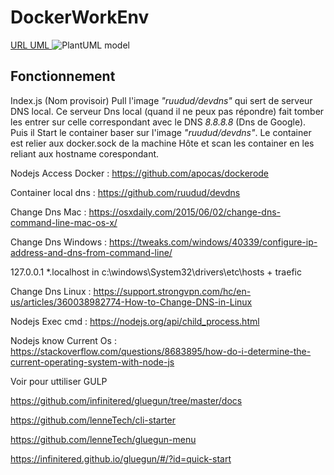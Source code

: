 # DockerWorkEnv
[URL UML ](http://www.plantuml.com/plantuml/uml/5SnH2e90403GVqzH5t2X126854maYmeB_LtNASLrHcPdg-DN_u-NED4iVhB1Sa1ZVGUUxQ8NcTr6ATRly3b8xrllW0sX04feQ5Aj5WiFOgCoCYDmJJpkyQKcxGHOpLRZVmtb8pkX4N2Rvj4vhz9oVRmsgpekgiCzAsvbV6cYKnqaWDtFVm40)
![PlantUML model](http://www.plantuml.com/plantuml/png/5SnH2e90403GVqzH5t2X126854maYmeB_LtNASLrHcPdg-DN_u-NED4iVhB1Sa1ZVGUUxQ8NcTr6ATRly3b8xrllW0sX04feQ5Aj5WiFOgCoCYDmJJpkyQKcxGHOpLRZVmtb8pkX4N2Rvj4vhz9oVRmsgpekgiCzAsvbV6cYKnqaWDtFVm40)

## Fonctionnement

Index.js (Nom provisoir) Pull l'image *"ruudud/devdns"* qui sert de serveur DNS local.
Ce serveur Dns local (quand il ne peux pas répondre) fait tomber les entrer sur celle correspondant avec le DNS *8.8.8.8* (Dns de Google).
Puis il Start le container baser sur l'image *"ruudud/devdns"*.
Le container est relier aux docker.sock de la machine Hôte et scan les container en les reliant aux hostname corespondant.


Nodejs Access Docker : https://github.com/apocas/dockerode

Container local dns : https://github.com/ruudud/devdns

Change Dns Mac : https://osxdaily.com/2015/06/02/change-dns-command-line-mac-os-x/

Change Dns Windows : https://tweaks.com/windows/40339/configure-ip-address-and-dns-from-command-line/

127.0.0.1 *.localhost in c:\windows\System32\drivers\etc\hosts + traefic

Change Dns Linux : https://support.strongvpn.com/hc/en-us/articles/360038982774-How-to-Change-DNS-in-Linux

Nodejs Exec cmd : https://nodejs.org/api/child_process.html

Nodejs know Current Os : https://stackoverflow.com/questions/8683895/how-do-i-determine-the-current-operating-system-with-node-js

Voir pour uttiliser GULP

https://github.com/infinitered/gluegun/tree/master/docs

https://github.com/lenneTech/cli-starter

https://github.com/lenneTech/gluegun-menu

https://infinitered.github.io/gluegun/#/?id=quick-start